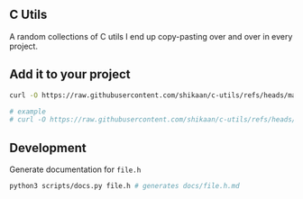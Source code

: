 C Utils
---

A random collections of C utils I end up copy-pasting over and over in every 
project.

## Add it to your project

```sh
curl -O https://raw.githubusercontent.com/shikaan/c-utils/refs/heads/main/lib/${FILE}

# example 
# curl -O https://raw.githubusercontent.com/shikaan/c-utils/refs/heads/main/lib/debug.h
```

## Development

Generate documentation for `file.h`

```sh
python3 scripts/docs.py file.h # generates docs/file.h.md
```
